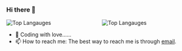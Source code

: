 ### Hi there 👋

<div style="display: flex;width:100%;justify-content: space-between;"> 
  <img style="flex: 1;" alt="Top Langauges" src="https://github-readme-stats.vercel.app/api?username=xnor-bear&show_icons=true&hide_border=true&hide=contribs" />
  <img style="flex: 1;" alt="Top Langauges" src="https://github-readme-stats.vercel.app/api/top-langs/?username=xnor-bear&layout=compact&show_icons=true&hide_border=true" />
</div>


- 🔭 Coding with love……
- 📫 How to reach me: The best way to reach me is through [email](mailto:xiangnorth@qq.com).
